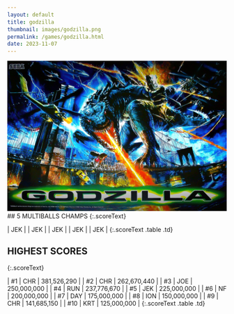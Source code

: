 ```yaml
---
layout: default
title: godzilla
thumbnail: images/godzilla.png
permalink: /games/godzilla.html
date: 2023-11-07
---
```


<img src="../images/godzilla.png" class="gameThumbnail img-fluid mx-auto align-middle">
## 5 MULTIBALLS CHAMPS
{:.scoreText}

| JEK | 
| JEK | 
| JEK | 
| JEK | 
| JEK | 
{:.scoreText .table .td}

## HIGHEST SCORES
{:.scoreText}

| #1 | CHR | 381,526,290 | 
| #2 | CHR | 262,670,440 | 
| #3 | JOE | 250,000,000 | 
| #4 | RUN | 237,776,670 | 
| #5 | JEK | 225,000,000 | 
| #6 | NF | 200,000,000 | 
| #7 | DAY | 175,000,000 | 
| #8 | ION | 150,000,000 | 
| #9 | CHR | 141,685,150 | 
| #10 | KRT | 125,000,000 | 
{:.scoreText .table .td}
